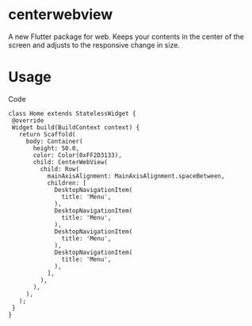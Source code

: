 # centerwebview

A new Flutter package for web. Keeps your contents in the center of the screen and adjusts to the responsive change in size.

# Usage
 
 Code
 
 ```
 class Home extends StatelessWidget {
  @override
  Widget build(BuildContext context) {
    return Scaffold(
      body: Container(
        height: 50.0,
        color: Color(0xFF2D3133),
        child: CenterWebView(
          child: Row(
            mainAxisAlignment: MainAxisAlignment.spaceBetween,
            children: [
              DesktopNavigationItem(
                title: 'Menu',
              ),
              DesktopNavigationItem(
                title: 'Menu',
              ),
              DesktopNavigationItem(
                title: 'Menu',
              ),
              DesktopNavigationItem(
                title: 'Menu',
              ),
            ],
          ),
        ),
      ),
    );
  }
}
 ```
 
 
 
 
 
